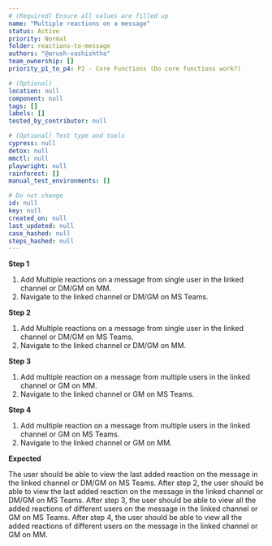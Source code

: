 ```yaml
---
# (Required) Ensure all values are filled up
name: "Multiple reactions on a message"
status: Active
priority: Normal
folder: reactions-to-message
authors: "@arush-vashishtha"
team_ownership: []
priority_p1_to_p4: P2 - Core Functions (Do core functions work?)

# (Optional)
location: null
component: null
tags: []
labels: []
tested_by_contributor: null

# (Optional) Test type and tools
cypress: null
detox: null
mmctl: null
playwright: null
rainforest: []
manual_test_environments: []

# Do not change
id: null
key: null
created_on: null
last_updated: null
case_hashed: null
steps_hashed: null
---
```


**Step 1**

1. Add Multiple reactions on a message from single user in the linked channel or DM/GM on MM.
2. Navigate to the linked channel or DM/GM on MS Teams.

**Step 2**

1. Add Multiple reactions on a message from single user in the linked channel or DM/GM on MS Teams.
2. Navigate to the linked channel or DM/GM on MM.

**Step 3**

1. Add multiple reaction on a message from multiple users in the linked channel or GM on MM.
2. Navigate to the linked channel or GM on MS Teams.

**Step 4**

1. Add multiple reaction on a message from multiple users in the linked channel or GM on MS Teams.
2. Navigate to the linked channel or GM on MM.

**Expected**

The user should be able to view the last added reaction on the message in the linked channel or DM/GM on MS Teams.
After step 2, the user should be able to view the last added reaction on the message in the linked channel or DM/GM on MS Teams.
After step 3, the user should be able to view all the added reactions of different users on the message in the linked channel or GM on MS Teams.
After step 4, the user should be able to view all the added reactions of different users on the message in the linked channel or GM on MM.